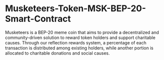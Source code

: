 # Musketeers-Token-MSK-BEP-20-Smart-Contract
Musketeers is a BEP-20 meme coin that aims to provide a decentralized and community-driven solution to reward token holders and support charitable causes. Through our reflection rewards system, a percentage of each transaction is distributed among existing holders, while another portion is allocated to charitable donations and social causes. 
